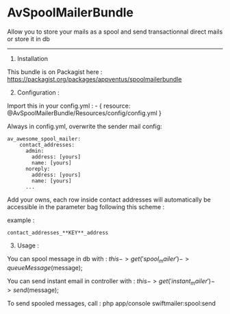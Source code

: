 AvSpoolMailerBundle
===================

Allow you to store your mails as a spool and send transactionnal direct mails or store it in db

-------------------
1) Installation

This bundle is on Packagist here :
    https://packagist.org/packages/appventus/spoolmailerbundle

2) Configuration :

Import this in your config.yml :
    - { resource: @AvSpoolMailerBundle/Resources/config/config.yml }

Always in config.yml, overwrite the sender mail config:

    av_awesome_spool_mailer:
        contact_addresses:
          admin:
            address: [yours]
            name: [yours]
          noreply:
            address: [yours]
            name: [yours]
          ...

Add your owns, each row inside contact addresses will automatically be accessible in the parameter bag following this scheme :

example :

    contact_addresses_**KEY**_address


3) Usage :

You can spool message in db with :
    $this->get('spool_mailer')->queueMessage($message);

You can send instant email in controller with :
    $this->get('instant_mailer')->send($message);

To send spooled messages, call :
    php app/console swiftmailer:spool:send


